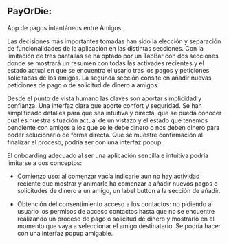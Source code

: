 ## PayOrDie:

App de pagos intantáneos entre Amigos.

Las decisiones más importantes tomadas han sido la elección y separación de funcionalidades de la aplicación en las distintas secciones. Con la limitación de tres pantallas se ha optado por un TabBar con dos secciones donde se mostrará un resumen con todas las activades recientes y el estado actual en que se encuentra el usario tras los pagos y peticiones solicitadas de los amigos. La segunda sección consite en añadir nuevas peticiones de pago o de solicitud de dinero a amigos.

Desde el punto de vista humano las claves son aportar simplicidad y confianza. Una interfaz clara que aporte confort y seguridad. Se han simplificado detalles para que sea intuitiva y directa, que se pueda conocer cual es nuestra situación actual de un vistazo y el estado que tenemos pendiente con amigos a los que se le debe dinero o nos deben dinero para poder solucionarlo de forma directa. Que se muestre confirmación al finalizar el proceso, podría ser con una interfaz popup.

El onboarding adecuado al ser una aplicación sencilla e intuitiva podría limitarse a dos conceptos:

- Comienzo uso: al comenzar vacía indicarle aun no hay actividad reciente que mostrar y animarle ha comenzar a añadir nuevos pagos o solicitudes de dinero a un amigo, un label button a la sección de añadir.

- Obtención del consentimiento acceso a los contactos: no pidiendo al usuario los permisos de acceso contactos hasta que no se encuentre realizando un proceso de pago o solicitud de dinero y mostrarlo en el momento que vaya a seleccionar el amigo destinatario. Se podría hacer con una interfaz popup amigable.
